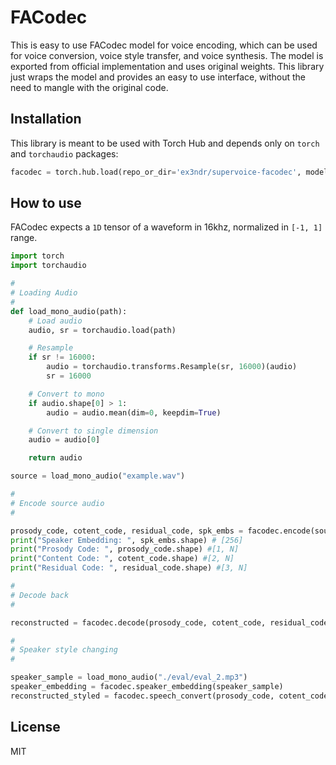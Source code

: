 # FACodec

This is easy to use FACodec model for voice encoding, which can be used for voice conversion, voice style transfer, and voice synthesis. The model is exported from official implementation and uses original weights. This library just wraps the model and provides an easy to use interface, without the need to mangle with the original code.

## Installation

This library is meant to be used with Torch Hub and depends only on `torch` and `torchaudio` packages:

```python
facodec = torch.hub.load(repo_or_dir='ex3ndr/supervoice-facodec', model='facodec', trust_repo = True)
```

## How to use

FACodec expects a `1D` tensor of a waveform in 16khz, normalized in `[-1, 1]` range.

```python
import torch
import torchaudio

#
# Loading Audio
#
def load_mono_audio(path):
    # Load audio
    audio, sr = torchaudio.load(path)

    # Resample
    if sr != 16000:
        audio = torchaudio.transforms.Resample(sr, 16000)(audio)
        sr = 16000

    # Convert to mono
    if audio.shape[0] > 1:
        audio = audio.mean(dim=0, keepdim=True)

    # Convert to single dimension
    audio = audio[0]

    return audio

source = load_mono_audio("example.wav")

#
# Encode source audio
# 

prosody_code, cotent_code, residual_code, spk_embs = facodec.encode(source)
print("Speaker Embedding: ", spk_embs.shape) # [256]
print("Prosody Code: ", prosody_code.shape) #[1, N]
print("Content Code: ", cotent_code.shape) #[2, N]
print("Residual Code: ", residual_code.shape) #[3, N]

#
# Decode back
#

reconstructed = facodec.decode(prosody_code, cotent_code, residual_code, spk_embs)

#
# Speaker style changing
#

speaker_sample = load_mono_audio("./eval/eval_2.mp3")
speaker_embedding = facodec.speaker_embedding(speaker_sample)
reconstructed_styled = facodec.speech_convert(prosody_code, cotent_code, speaker_embedding)

```

## License

MIT